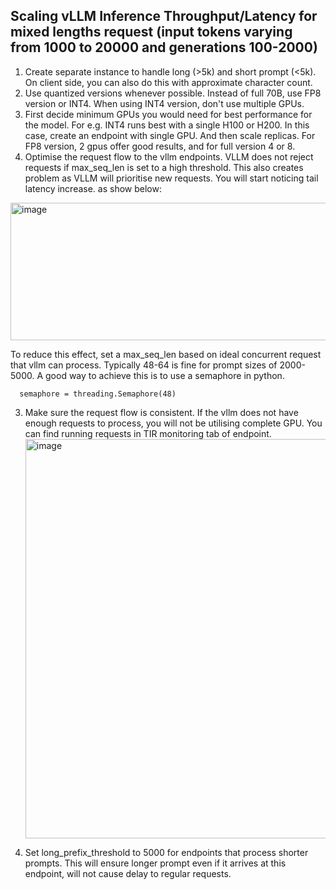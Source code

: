 


## Scaling vLLM Inference Throughput/Latency for mixed lengths request (input tokens varying from 1000 to 20000 and generations 100-2000)

1. Create separate instance to handle long (>5k) and short prompt (<5k). On client side, you can also do this with approximate character count.
2. Use quantized versions whenever possible. Instead of full 70B, use FP8 version or INT4. When using INT4 version, don't use multiple GPUs. 
4. First decide minimum GPUs you would need for best performance for the model. For e.g. INT4 runs best with a single H100 or H200. In this case, create an endpoint with single GPU. And then scale replicas. For FP8 version, 2 gpus offer good results, and for full  version 4 or 8. 
3. Optimise the request flow to the vllm endpoints. VLLM does not reject requests if max_seq_len is set to a high threshold. This also creates problem as VLLM will prioritise new requests. You will start noticing tail latency increase. as show below:
  <img width="754" height="220" alt="image" src="https://github.com/user-attachments/assets/c4bf27d8-dbc4-44d6-887f-6ba600828d44" />

  To reduce this effect, set a max_seq_len based on ideal concurrent request that vllm can process. Typically 48-64 is fine for prompt sizes of 2000-5000.
  A good way to achieve this is to use a semaphore in python. 
  ```
    semaphore = threading.Semaphore(48)
  ```
3. Make sure the request flow is consistent. If the vllm does not have enough requests to process, you will not be utilising complete GPU. You can find running requests in TIR monitoring tab of endpoint.
   <img width="1244" height="639" alt="image" src="https://github.com/user-attachments/assets/a51aa30c-dfb4-47ff-a685-866730c31313" />

5. Set long_prefix_threshold to 5000 for endpoints that process shorter prompts. This will ensure longer prompt even if it arrives at this endpoint, will not cause delay to regular requests.
